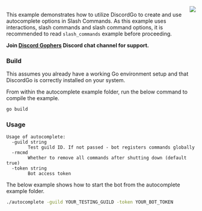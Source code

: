 <img align="right" src="/docs/img/discordgo.svg">

This example demonstrates how to utilize DiscordGo to create and use
autocomplete options in Slash Commands. As this example uses interactions,
slash commands and slash command options, it is recommended to read
`slash_commands` example before proceeding.

**Join [Discord Gophers](https://discord.gg/0f1SbxBZjYoCtNPP)
Discord chat channel for support.**

### Build

This assumes you already have a working Go environment setup and that
DiscordGo is correctly installed on your system.

From within the autocomplete example folder, run the below command to compile the
example.

```sh
go build
```

### Usage

```
Usage of autocomplete:
  -guild string
    	Test guild ID. If not passed - bot registers commands globally
  -rmcmd
    	Whether to remove all commands after shutting down (default true)
  -token string
    	Bot access token
```

The below example shows how to start the bot from the autocomplete example folder.

```sh
./autocomplete -guild YOUR_TESTING_GUILD -token YOUR_BOT_TOKEN
```
